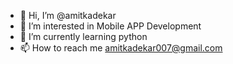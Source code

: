 - 👋 Hi, I’m @amitkadekar
- 👀 I’m interested in Mobile APP Development
- 🌱 I’m currently learning python
- 📫 How to reach me amitkadekar007@gmail.com

<!---
amitkadekar/amitkadekar is a ✨ special ✨ repository because its `README.md` (this file) appears on your GitHub profile.
You can click the Preview link to take a look at your changes.
--->

